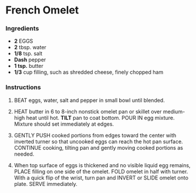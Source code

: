 # French Omelet

### Ingredients

- **2** EGGS
- **2** tbsp. water
- **1/8** tsp. salt
- **Dash** pepper
- **1 tsp.** butter
- **1/3** cup filling, such as shredded cheese, finely chopped ham

### Instructions

1. BEAT eggs, water, salt and pepper in small bowl until blended.

2. HEAT butter in 6 to 8-inch nonstick omelet pan or skillet over medium-high heat until hot. **TILT** pan to coat bottom. POUR IN egg mixture. Mixture should set immediately at edges.

3. GENTLY PUSH cooked portions from edges toward the center with inverted turner so that uncooked eggs can reach the hot pan surface. CONTINUE cooking, tilting pan and gently moving cooked portions as needed.

4. When top surface of eggs is thickened and no visible liquid egg remains, PLACE filling on one side of the omelet. FOLD omelet in half with turner. With a quick flip of the wrist, turn pan and INVERT or SLIDE omelet onto plate. SERVE immediately.